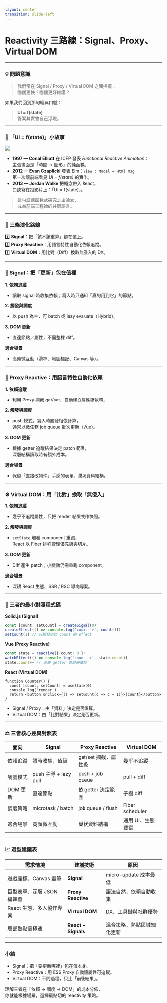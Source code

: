 ```yaml
---
layout: center
transition: slide-left
---
```


# Reactivity 三路線：Signal、Proxy、Virtual DOM
---

### 💡 問題意識

> 我們常在 Signal / Proxy / Virtual DOM 之間搖擺：  
> 哪個更快？哪個更好維護？

<v-click>

如果我們回到那句經典口號：
> **UI = f(state)**  
答案其實會自己浮現。

</v-click>

---

### 📜 「UI = f(state)」小故事

<!-- ![UI = f(state)](https://ithelp.ithome.com.tw/upload/images/20250905/20129020201JcSyAeu.png){class="w-[70%] mx-auto"} -->
<img src="https://ithelp.ithome.com.tw/upload/images/20250905/20129020201JcSyAeu.png" class="w-[80%] mx-auto" />

<v-clicks>

- **1997 — Conal Elliott** 在 ICFP 發表 *Functional Reactive Animation*：   
  主張畫面是「時間 → 圖形」的純函數。  
- **2012 — Evan Czaplicki** 發表 Elm：`view : Model → Html msg`  
  第一次讓前端看見 *UI = f(state)* 的實作。
- **2013 — Jordan Walke** 把概念帶入 React，  
  口訣寫在投影片上：「UI = f(state)」。

</v-clicks>

<v-click>

> 這句話讓函數式研究走出論文，  
> 成為前端工程師的共同語言。

</v-click>

---

### 🧭 三條演化路線

<v-clicks>

1️⃣ **Signal**：把「該不該重算」綁在值上。  
2️⃣ **Proxy Reactive**：用語言特性自動化依賴追蹤。  
3️⃣ **Virtual DOM**：用比對（Diff）換取無侵入的 DX。

</v-clicks>

---

### 🧩 Signal：把「更新」包在值裡

<v-clicks>

**1. 依賴追蹤**  
- 讀取 signal 時收集依賴；寫入時只通知「真的用到它」的節點。

**2. 觸發與調度**  
- 以 push 為主，可 batch 或 lazy evaluate（Hybrid）。

**3. DOM 更新**  
- 直達節點／屬性，不需整棵 diff。

**適合場景**  
- 高頻微互動（滑桿、地圖標記、Canvas 等）。

</v-clicks>

---

### 🧠 Proxy Reactive：用語言特性自動化依賴

<v-clicks>

**1. 依賴追蹤**  
- 利用 Proxy 攔截 get/set，自動建立屬性級依賴。  

**2. 觸發與調度**  
- push 模式，寫入時觸發相依計算，  
  通常以微任務 job queue 批次更新（Vue）。  

**3. DOM 更新**  
- 根據 getter 追蹤結果決定 patch 範圍，  
  深層結構讀取時有額外成本。

**適合場景**  
- 保留「直接改物件」手感的表單、巢狀資料結構。

</v-clicks>

---

### ⚙️ Virtual DOM：用「比對」換取「無侵入」

<v-clicks>

**1. 依賴追蹤**  
- 幾乎不追蹤屬性，只把 render 結果視作快照。  

**2. 觸發與調度**  
- `setState` 觸發 component 重跑，  
  React 以 Fiber 排程管理優先級與切片。

**3. DOM 更新**  
- Diff 產生 patch；小變動仍需重跑 component。

**適合場景**  
- 深耕 React 生態、SSR / RSC 導向專案。

</v-clicks>

---

### 🧪 三者的最小對照程式碼


**Solid.js (Signal)**

```ts
const [count, setCount] = createSignal(0)
createEffect(() => console.log('count ->', count()))
setCount(1) // 只觸發用到 count 的 effect
```

**Vue (Proxy Reactive)**

```ts
const state = reactive({ count: 0 })
watchEffect(() => console.log('count ->', state.count))
state.count++ // 深層 getter 會註冊依賴
```

**React (Virtual DOM)**

```tsx
function Counter() {
  const [count, setCount] = useState(0)
  console.log('render')
  return <button onClick={() => setCount(c => c + 1)}>{count}</button>
}
```

<v-click>

- Signal / Proxy：由「資料」決定是否重算。
- Virtual DOM：由「比對結果」決定是否更新。

</v-click>

---

### ⚖️ 三者核心差異對照表

| 面向     | Signal              | Proxy Reactive    | Virtual DOM     |
| ------ | ------------------- | ----------------- | --------------- |
| 依賴追蹤   | 讀時收集，值級             | get/set 攔截，屬性級    | 幾乎不追蹤           |
| 觸發模式   | push 主導 + lazy pull | push + job queue  | pull + diff     |
| DOM 更新 | 直達節點                | 依 getter 決定範圍     | 子樹 diff         |
| 調度策略   | microtask / batch   | job queue / flush | Fiber scheduler |
| 適合場景   | 高頻微互動               | 巢狀資料結構            | 通用 UI、生態豐富      |

---

### 📈 選型建議表

| 需求情境             | 建議技術                | 原因                |
| ---------------- | ------------------- | ----------------- |
| 遊戲座標、Canvas 畫筆   | **Signal**          | micro-update 成本最低 |
| 巨型表單、深層 JSON 編輯器 | **Proxy Reactive**  | 語法自然，依賴自動收集       |
| React 生態、多人協作專案  | **Virtual DOM**     | DX、工具鏈與社群優勢       |
| 局部熱點需極速          | **React + Signals** | 混合策略，熱點區域細化更新     |

---

### 小結
<v-clicks>

- Signal：把「要更新哪裡」包在值本身。
- Proxy Reactive：用 ES6 Proxy 自動讓屬性可追蹤。
- Virtual DOM：不問過程，只比「前後結果」。

理解三者在「依賴 → 調度 → DOM」的成本分佈，  
你就能根據場景，選擇最貼切的 reactivity 策略。

</v-clicks>